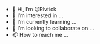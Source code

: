 - 👋 Hi, I’m @Rlvtick
- 👀 I’m interested in ...
- 🌱 I’m currently learning ...
- 💞️ I’m looking to collaborate on ...
- 📫 How to reach me ...

<!---
Rlvtick/Rlvtick is a ✨ special ✨ repository because its `README.md` (this file) appears on your GitHub profile.
You can click the Preview link to take a look at your changes.
--->
